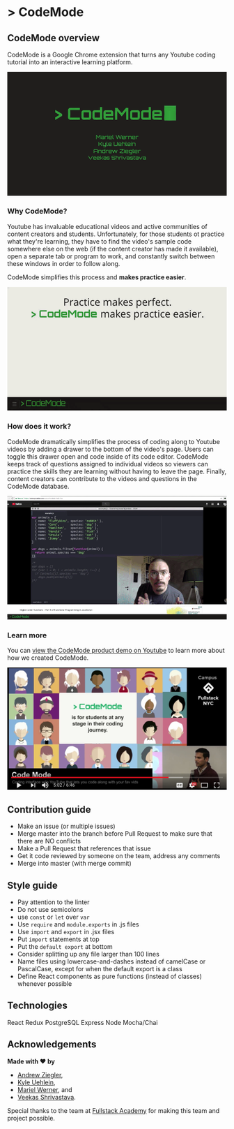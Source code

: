 # > CodeMode

## CodeMode overview

CodeMode is a Google Chrome extension that turns any Youtube coding tutorial into an interactive learning platform.

![CodeMode intro gif](public/intro.gif)

### Why CodeMode?

Youtube has invaluable educational videos and active communities of content creators and students. Unfortunately, for those students ot practice what they're learning, they have to find the video's sample code somewhere else on the web (if the content creator has made it available), open a separate tab or program to work, and constantly switch between these windows in order to follow along.

CodeMode simplifies this process and **makes practice easier**.

![CodeMode benefits](public/benefits.gif)

### How does it work?

CodeMode dramatically simplifies the process of coding along to Youtube videos by adding a drawer to the bottom of the video's page. Users can toggle this drawer open and code inside of its code editor. CodeMode keeps track of questions assigned to individual videos so viewers can practice the skills they are learning without having to leave the page. Finally, content creators can contribute to the videos and questions in the CodeMode database.

![CodeMode demonstration](public/features.gif)

### Learn more

You can [view the CodeMode product demo on Youtube](https://youtube.com/watch?v=H9oYe_8Ks9M) to learn more about how we created CodeMode.

![CodeMode product demo on Youtube](public/youtube.jpeg)

## Contribution guide

- Make an issue (or multiple issues)
- Merge master into the branch before Pull Request to make sure that there are NO conflicts
- Make a Pull Request that references that issue
- Get it code reviewed by someone on the team, address any comments
- Merge into master (with merge commit)

## Style guide

- Pay attention to the linter
- Do not use semicolons
- use `const` or `let` over `var`
- Use `require` and `module.exports` in .js files
- Use `import` and `export` in .jsx files
- Put `import` statements at top
- Put the `default export` at bottom
- Consider splitting up any file larger than 100 lines
- Name files using lowercase-and-dashes instead of camelCase or PascalCase, except for when the default export is a class
- Define React components as pure functions (instead of classes) whenever possible

## Technologies

React
Redux
PostgreSQL
Express
Node
Mocha/Chai

## Acknowledgements

**Made with ❤ by**
- [Andrew Ziegler](https://github.com/apdjz),
- [Kyle Uehlein](https://github.com/kuehlein),
- [Mariel Werner](https://github.com/marielwerner), and
- [Veekas Shrivastava](https://github.com/veekas).

Special thanks to the team at [Fullstack Academy](https://github.com/fullstackacademy) for making this team and project possible.
